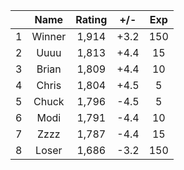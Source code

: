 | |Name|Rating|+/-|Exp|
|-|:--:|:----:|:-:|:-:|
|1|Winner|1,914|+3.2|150|
|2|Uuuu|1,813|+4.4|15|
|3|Brian|1,809|+4.4|10|
|4|Chris|1,804|+4.5|5|
|5|Chuck|1,796|-4.5|5|
|6|Modi|1,791|-4.4|10|
|7|Zzzz|1,787|-4.4|15|
|8|Loser|1,686|-3.2|150|

